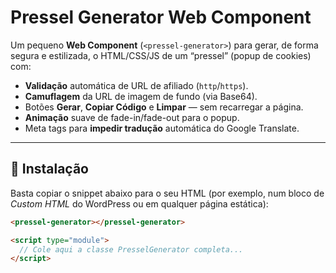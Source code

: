 # Pressel Generator Web Component

Um pequeno **Web Component** (`<pressel-generator>`) para gerar, de forma segura e estilizada, o HTML/CSS/JS de um “pressel” (popup de cookies) com:

- **Validação** automática de URL de afiliado (`http`/`https`).
- **Camuflagem** da URL de imagem de fundo (via Base64).
- Botões **Gerar**, **Copiar Código** e **Limpar** — sem recarregar a página.
- **Animação** suave de fade-in/fade-out para o popup.
- Meta tags para **impedir tradução** automática do Google Translate.

---

## 🚀 Instalação

Basta copiar o snippet abaixo para o seu HTML (por exemplo, num bloco de _Custom HTML_ do WordPress ou em qualquer página estática):

```html
<pressel-generator></pressel-generator>

<script type="module">
  // Cole aqui a classe PresselGenerator completa...
</script>
